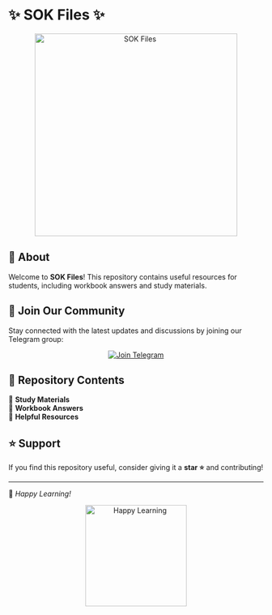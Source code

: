 # ✨ SOK Files ✨

<p align="center">
  <img src="https://github.com/user-attachments/assets/47540fe4-337b-4bef-be5e-a433dafd60cf" alt="SOK Files" width="400"/>
</p>

## 📖 About
Welcome to **SOK Files**! This repository contains useful resources for students, including workbook answers and study materials.

## 📢 Join Our Community
Stay connected with the latest updates and discussions by joining our Telegram group:

<p align="center">
  <a href="https://t.me/students_of_klu">
    <img src="https://img.shields.io/badge/Telegram-Join%20Now-blue?logo=telegram" alt="Join Telegram"/>
  </a>
</p>

## 📂 Repository Contents
📌 **Study Materials**  
📌 **Workbook Answers**  
📌 **Helpful Resources**  

## ⭐ Support
If you find this repository useful, consider giving it a **star ⭐** and contributing!

---

🚀 *Happy Learning!*

<p align="center">
  <img src="https://github.com/user-attachments/assets/f40a4b2a-eb05-4535-a394-12bfd7e423e8" alt="Happy Learning" width="200"/>
</p>
